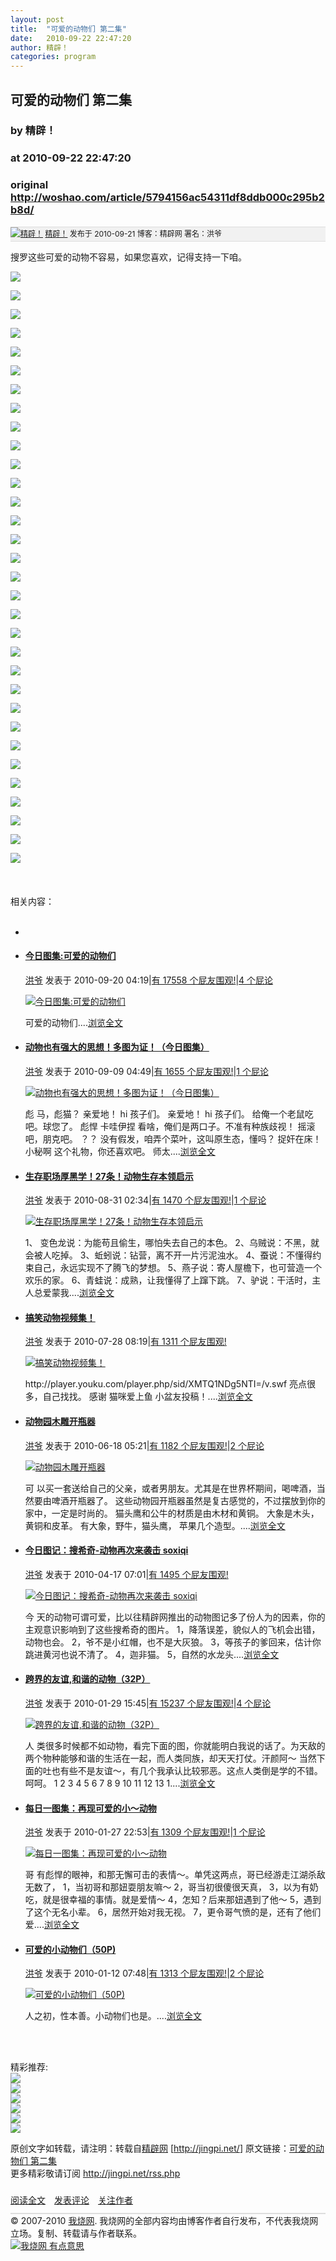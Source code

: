 ```yaml
---
layout: post
title:  "可爱的动物们 第二集"
date:   2010-09-22 22:47:20
author: 精辟！
categories: program
---
```


## 可爱的动物们 第二集
### by 精辟！
### at 2010-09-22 22:47:20
### original <http://woshao.com/article/5794156ac54311df8ddb000c295b2b8d/>

<div style="background:#f1f1f1;border-top:1px solid #dddddd;border-bottom:1px solid #dddddd;line-height:22px;font-size:12px">
<a href="http://woshao.com/jingpi/"><img src="http://image.woshao.com/heads/bf/31/3414eb8c11de8763000c295b2b8d/head_48x48.jpg?t=1278144496" alt="精辟！"></a>
<a href="http://woshao.com/jingpi/">精辟！</a>
发布于 2010-09-21 
博客：精辟网 
署名：洪爷
</div>

搜罗这些可爱的动物不容易，如果您喜欢，记得支持一下咱。<div><img src="http://jingpi.net/attachment/201009/21/1_1285044342u28B.jpg"><p></p></div><div><img src="http://jingpi.net/attachment/201009/21/1_1285044344s229.jpg"><p></p></div><div><img src="http://jingpi.net/attachment/201009/21/1_12850443481TBB.jpg"><p></p></div><div><img src="http://jingpi.net/attachment/201009/21/1_1285044352848j.jpg"><p></p></div><div><img src="http://jingpi.net/attachment/201009/21/1_1285044354EyaL.jpg"><p></p></div><div><img src="http://jingpi.net/attachment/201009/21/1_12850443569l9U.jpg"><p></p></div><div><img src="http://jingpi.net/attachment/201009/21/1_1285044361u69Q.jpg"><p></p></div><div><img src="http://jingpi.net/attachment/201009/21/1_1285044363SejG.jpg"><p></p></div><div><img src="http://jingpi.net/attachment/201009/21/1_1285044366j28s.jpg"><p></p></div><div><img src="http://jingpi.net/attachment/201009/21/1_1285044369FJ4X.jpg"><p></p></div><div><img src="http://jingpi.net/attachment/201009/21/1_12850443717oeo.jpg"><p></p></div><div><img src="http://jingpi.net/attachment/201009/21/1_12850443745jEN.jpg"><p></p></div><div><img src="http://jingpi.net/attachment/201009/21/1_1285044379VRH9.jpg"><p></p></div><div><img src="http://jingpi.net/attachment/201009/21/1_1285044386RrGS.jpg"><p></p></div><div><img src="http://jingpi.net/attachment/201009/21/1_1285044389STPh.jpg"><p></p></div><div><img src="http://jingpi.net/attachment/201009/21/1_1285044392755h.jpg"><p></p></div><div><img src="http://jingpi.net/attachment/201009/21/1_12850443956497.jpg"><p></p></div><div><img src="http://jingpi.net/attachment/201009/21/1_1285044397GRFd.jpg"><p></p></div><div><img src="http://jingpi.net/attachment/201009/21/1_1285044400ygzz.jpg"><p></p></div><div><img src="http://jingpi.net/attachment/201009/21/1_1285044402pCU5.jpg"><p></p></div><div><img src="http://jingpi.net/attachment/201009/21/1_1285044405UZ14.jpg"><p></p></div><div><img src="http://jingpi.net/attachment/201009/21/1_12850444087oTy.jpg"><p></p></div><div><img src="http://jingpi.net/attachment/201009/21/1_1285044410Twk3.jpg"><p></p></div><div><img src="http://jingpi.net/attachment/201009/21/1_1285044411DrLE.jpg"><p></p></div><div><img src="http://jingpi.net/attachment/201009/21/1_1285044413fzI5.jpg"><p></p></div><div><img src="http://jingpi.net/attachment/201009/21/1_1285044416V5qf.jpg"><p></p></div><div><img src="http://jingpi.net/attachment/201009/21/1_12850444200oez.jpg"><p></p></div><div><img src="http://jingpi.net/attachment/201009/21/1_1285044422ofD8.jpg"><p></p></div><div><img src="http://jingpi.net/attachment/201009/21/1_128504442441XX.jpg"><p></p></div><div><img src="http://jingpi.net/attachment/201009/21/1_1285044426JwiY.jpg"><p></p></div><div><img src="http://jingpi.net/attachment/201009/21/1_1285044428iu4n.jpg"><p></p></div><div><img src="http://jingpi.net/attachment/201009/21/1_1285044430YBHR.jpg"><br><br><br><br>相关内容：<br><br><ul><li><div>
</div>
<div>
</div>
<br></li><li> 
 

<div>
 
<h4><a href="http://woshao.com/hot/space.php?uid=1&amp;do=blog&amp;id=508">今日图集:可爱的动物们</a></h4>
<div>
<span><a href="http://woshao.com/hot/space.php?uid=1">洪爷</a> 发表于 2010-09-20 04:19<span>|</span><a href="http://woshao.com/hot/space.php?uid=1&amp;do=blog&amp;id=508">有 17558 个屁友围观!</a><span>|</span><a href="http://woshao.com/hot/space.php?uid=1&amp;do=blog&amp;id=508#comment">4 个屁论</a></span>
</div>
</div>
<div>
<p><a href="http://woshao.com/hot/space.php?uid=1&amp;do=blog&amp;id=508"><img src="http://jingpi.net/attachment/201001/16/1_1263621825Uv7V.jpg.thumb.jpg" alt="今日图集:可爱的动物们"></a></p>可爱的动物们....<a href="http://woshao.com/hot/space.php?uid=1&amp;do=blog&amp;id=508">浏览全文</a>
</div>
<div>
</div>
</li><li> 
 

<div>
 
<h4><a href="http://woshao.com/hot/space.php?uid=1&amp;do=blog&amp;id=1240">动物也有强大的思想！多图为证！（今日图集）</a></h4>
<div>
<span><a href="http://woshao.com/hot/space.php?uid=1">洪爷</a> 发表于 2010-09-09 04:49<span>|</span><a href="http://woshao.com/hot/space.php?uid=1&amp;do=blog&amp;id=1240">有 1655 个屁友围观!</a><span>|</span><a href="http://woshao.com/hot/space.php?uid=1&amp;do=blog&amp;id=1240#comment">1 个屁论</a></span>
</div>
</div>
<div>
<p><a href="http://woshao.com/hot/space.php?uid=1&amp;do=blog&amp;id=1240"><img src="http://jingpi.net/attachment/201009/9/1_1284007739zT18.jpg" alt="动物也有强大的思想！多图为证！（今日图集）"></a></p>彪
马，彪猫？     亲爱地！     hi 孩子们。     亲爱地！     hi 孩子们。     给俺一个老鼠吃吧。球您了。     彪悍
     卡哇伊捏     看啥，俺们是两口子。不准有种族歧视！     摇滚吧，朋克吧。     ？？     
没有假发，咱弄个菜叶，这叫原生态，懂吗？     捉奸在床！小秘啊     这个礼物，你还喜欢吧。     师太....<a href="http://woshao.com/hot/space.php?uid=1&amp;do=blog&amp;id=1240">浏览全文</a>
</div>
<div>
</div>
</li><li> 
 

<div>
 
<h4><a href="http://woshao.com/hot/space.php?uid=1&amp;do=blog&amp;id=1193">生存职场厚黑学！27条！动物生存本领启示</a></h4>
<div>
<span><a href="http://woshao.com/hot/space.php?uid=1">洪爷</a> 发表于 2010-08-31 02:34<span>|</span><a href="http://woshao.com/hot/space.php?uid=1&amp;do=blog&amp;id=1193">有 1470 个屁友围观!</a><span>|</span><a href="http://woshao.com/hot/space.php?uid=1&amp;do=blog&amp;id=1193#comment">1 个屁论</a></span>
</div>
</div>
<div>
<p><a href="http://woshao.com/hot/space.php?uid=1&amp;do=blog&amp;id=1193"><img src="http://jingpi.net/attachment/201008/31/1_1283222075jNj6.jpg" alt="生存职场厚黑学！27条！动物生存本领启示"></a></p>1、
变色龙说：为能苟且偷生，哪怕失去自己的本色。    2、乌贼说：不黑，就会被人吃掉。    3、蚯蚓说：钻营，离不开一片污泥浊水。    
4、蚕说：不懂得约束自己，永远实现不了腾飞的梦想。    5、燕子说：寄人屋檐下，也可营造一个欢乐的家。    
6、青蛙说：成熟，让我懂得了上蹿下跳。    7、驴说：干活时，主人总爱蒙我....<a href="http://woshao.com/hot/space.php?uid=1&amp;do=blog&amp;id=1193">浏览全文</a>
</div>
<div>
</div>
</li><li> 
 

<div>
 
<h4><a href="http://woshao.com/hot/space.php?uid=1&amp;do=blog&amp;id=1072">搞笑动物视频集！</a></h4>
<div>
<span><a href="http://woshao.com/hot/space.php?uid=1">洪爷</a> 发表于 2010-07-28 08:19<span>|</span><a href="http://woshao.com/hot/space.php?uid=1&amp;do=blog&amp;id=1072">有 1311 个屁友围观!</a></span>
</div>
</div>
<div>
<p><a href="http://woshao.com/hot/space.php?uid=1&amp;do=blog&amp;id=1072"><img src="http://jingpi.net/attachment/201007/28/1_1280308060sAkT.jpg" alt="搞笑动物视频集！"></a></p>http://player.youku.com/player.php/sid/XMTQ1NDg5NTI=/v.swf  亮点很多，自己找找。  感谢 猫咪爱上鱼  小盆友投稿！....<a href="http://woshao.com/hot/space.php?uid=1&amp;do=blog&amp;id=1072">浏览全文</a>
</div>
<div>
</div>
</li><li> 
 

<div>
 
<h4><a href="http://woshao.com/hot/space.php?uid=1&amp;do=blog&amp;id=972">动物园木雕开瓶器</a></h4>
<div>
<span><a href="http://woshao.com/hot/space.php?uid=1">洪爷</a> 发表于 2010-06-18 05:21<span>|</span><a href="http://woshao.com/hot/space.php?uid=1&amp;do=blog&amp;id=972">有 1182 个屁友围观!</a><span>|</span><a href="http://woshao.com/hot/space.php?uid=1&amp;do=blog&amp;id=972#comment">2 个屁论</a></span>
</div>
</div>
<div>
<p><a href="http://woshao.com/hot/space.php?uid=1&amp;do=blog&amp;id=972"><img src="http://jingpi.net/attachment/201006/18/1_1276838485S00Y.jpg" alt="动物园木雕开瓶器"></a></p>可
以买一套送给自己的父亲，或者男朋友。尤其是在世界杯期间，喝啤酒，当然要由啤酒开瓶器了。     
这些动物园开瓶器虽然是复古感觉的，不过摆放到你的家中，一定是时尚的。       猫头鹰和公牛的材质是由木材和黄铜。  大象是木头，黄铜和皮革。
   有大象，野牛，猫头鹰， 苹果几个造型。....<a href="http://woshao.com/hot/space.php?uid=1&amp;do=blog&amp;id=972">浏览全文</a>
</div>
<div>
</div>
</li><li> 
 

<div>
 
<h4><a href="http://woshao.com/hot/space.php?uid=1&amp;do=blog&amp;id=869">今日图记：搜希奇-动物再次来袭击 soxiqi</a></h4>
<div>
<span><a href="http://woshao.com/hot/space.php?uid=1">洪爷</a> 发表于 2010-04-17 07:01<span>|</span><a href="http://woshao.com/hot/space.php?uid=1&amp;do=blog&amp;id=869">有 1495 个屁友围观!</a></span>
</div>
</div>
<div>
<p><a href="http://woshao.com/hot/space.php?uid=1&amp;do=blog&amp;id=869"><img src="http://www.jingpi.net/attachment/201004/17/1_127148766773Q7.jpg" alt="今日图记：搜希奇-动物再次来袭击 soxiqi"></a></p>今
天的动物可谓可爱，比以往精辟网推出的动物图记多了份人为的因素，你的主观意识影响到了这些搜希奇的图片。        
1，降落误差，貌似人的飞机会出错，动物也会。         2，爷不是小红帽，也不是大灰狼。         
3，等孩子的爹回来，估计你跳进黄河也说不清了。         4，迦非猫。         5，自然的水龙头....<a href="http://woshao.com/hot/space.php?uid=1&amp;do=blog&amp;id=869">浏览全文</a>
</div>
<div>
</div>
</li><li> 
 

<div>
 
<h4><a href="http://woshao.com/hot/space.php?uid=1&amp;do=blog&amp;id=630">跨界的友谊,和谐的动物（32P）</a></h4>
<div>
<span><a href="http://woshao.com/hot/space.php?uid=1">洪爷</a> 发表于 2010-01-29 15:45<span>|</span><a href="http://woshao.com/hot/space.php?uid=1&amp;do=blog&amp;id=630">有 15237 个屁友围观!</a><span>|</span><a href="http://woshao.com/hot/space.php?uid=1&amp;do=blog&amp;id=630#comment">4 个屁论</a></span>
</div>
</div>
<div>
<p><a href="http://woshao.com/hot/space.php?uid=1&amp;do=blog&amp;id=630"><img src="http://jingpi.net/attachment/201001/29/1_1264779800hZBK.jpg.thumb.jpg" alt="跨界的友谊,和谐的动物（32P）"></a></p>人
类很多时候都不如动物，看完下面的图，你就能明白我说的话了。为天敌的两个物种能够和谐的生活在一起，而人类同族，却天天打仗。汗颜阿～  
当然下面的吐也有些不是友谊～，有几个我承认比较邪恶。这点人类倒是学的不错。呵呵。    1     2     3     4     5   
  6     7     8     9     10     11     12     13     1....<a href="http://woshao.com/hot/space.php?uid=1&amp;do=blog&amp;id=630">浏览全文</a>
</div>
<div>
</div>
</li><li> 
 

<div>
 
<h4><a href="http://woshao.com/hot/space.php?uid=1&amp;do=blog&amp;id=606">每日一图集：再现可爱的小～动物</a></h4>
<div>
<span><a href="http://woshao.com/hot/space.php?uid=1">洪爷</a> 发表于 2010-01-27 22:53<span>|</span><a href="http://woshao.com/hot/space.php?uid=1&amp;do=blog&amp;id=606">有 1309 个屁友围观!</a><span>|</span><a href="http://woshao.com/hot/space.php?uid=1&amp;do=blog&amp;id=606#comment">1 个屁论</a></span>
</div>
</div>
<div>
<p><a href="http://woshao.com/hot/space.php?uid=1&amp;do=blog&amp;id=606"><img src="http://jingpi.net/attachment/201001/27/1_1264632795ylFH.jpg.thumb.jpg" alt="每日一图集：再现可爱的小～动物"></a></p>哥
有彪悍的眼神，和那无懈可击的表情～。单凭这两点，哥已经游走江湖杀敌无数了，   1，当初哥和那妞耍朋友嘛～     2，哥当初很傻很天真，   
  3，以为有奶吃，就是很幸福的事情。就是爱情～     4，怎知？后来那妞遇到了他～     5，遇到了这个无名小辈。     
6，居然开始对我无视。     7，更令哥气愤的是，还有了他们爱....<a href="http://woshao.com/hot/space.php?uid=1&amp;do=blog&amp;id=606">浏览全文</a>
</div>
<div>
</div>
</li><li> 
 

<div>
 
<h4><a href="http://woshao.com/hot/space.php?uid=1&amp;do=blog&amp;id=489">可爱的小动物们（50P)</a></h4>
<div>
<span><a href="http://woshao.com/hot/space.php?uid=1">洪爷</a> 发表于 2010-01-12 07:48<span>|</span><a href="http://woshao.com/hot/space.php?uid=1&amp;do=blog&amp;id=489">有 1313 个屁友围观!</a><span>|</span><a href="http://woshao.com/hot/space.php?uid=1&amp;do=blog&amp;id=489#comment">2 个屁论</a></span>
</div>
</div>
<div>
<p><a href="http://woshao.com/hot/space.php?uid=1&amp;do=blog&amp;id=489"><img src="http://jingpi.net/attachment/201001/12/1_12632823282f0p.jpg.thumb.jpg" alt="可爱的小动物们（50P)"></a></p>人之初，性本善。小动物们也是。....<a href="http://woshao.com/hot/space.php?uid=1&amp;do=blog&amp;id=489">浏览全文</a>
</div></li></ul><br><p></p></div><br>精彩推荐:<br>
<a href="http://woshao.com/space.php?uid=1&amp;do=blog&amp;id=508"><img src="http://jingpi.net/tool/xuan/img/05.jpg" border="0"></a><br>
<a href="http://jingpi.net/space.php?uid=1&amp;do=blog&amp;id=593"><img src="http://jingpi.net/tool/xuan/img/08.jpg" border="0"></a><br>
<a href="http://jingpi.net/space.php?uid=1&amp;do=blog&amp;id=529"><img src="http://jingpi.net/tool/xuan/img/03.jpg" border="0"></a><br>
<a href="http://jingpi.net/space.php?uid=1&amp;do=blog&amp;id=513"><img src="http://jingpi.net/tool/xuan/img/04.jpg" border="0"></a><br>
<a href="http://jingpi.net/space.php?uid=1&amp;do=blog&amp;id=538"><img src="http://jingpi.net/tool/xuan/img/01.jpg" border="0"></a><br>
<a href="http://jingpi.net/space.php?uid=1&amp;do=blog&amp;id=630"><img src="http://jingpi.net/tool/xuan/img/07.jpg" border="0"></a><br>
<p>原创文字如转载，请注明：转载自<a href="http://jingpi.net/">精辟网</a> [<a href="http://jingpi.net/">http://jingpi.net/</a>]
原文链接：<a href="http://jingpi.net/space.php?uid=1&amp;do=blog&amp;id=1265">可爱的动物们 第二集</a><br>
更多精彩敬请订阅 <a href="http://jingpi.net/rss.php">http://jingpi.net/rss.php</a></p>

<div style="line-height:40px"><img src="http://woshao.com/res/images/logo14x14.png" alt=""><a href="http://woshao.com/article/5794156ac54311df8ddb000c295b2b8d/">阅读全文</a>　<img src="http://woshao.com/res/images/logo14x14.png" alt=""><a href="http://woshao.com/article/5794156ac54311df8ddb000c295b2b8d/#Comments">发表评论</a>　<img src="http://woshao.com/res/images/logo14x14.png" alt=""><a href="http://woshao.com/jingpi/">关注作者</a></div>
<div style="border-top:2px solid #dddddd">© 2007-2010 <a href="http://woshao.com">我烧网</a>. 我烧网的全部内容均由博客作者自行发布，不代表我烧网立场。复制、转载请与作者联系。</div>
<a href="http://woshao.com/"><img src="http://image.woshao.com/banners/woshao_rss.png" alt="我烧网 有点意思"></a>